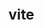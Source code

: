 <!--
 * @Author: YangLiwei
 * @Date: 2022-08-22 10:24:46
 * @LastEditTime: 2022-08-22 10:24:51
 * @LastEditors: YangLiwei
 * @FilePath: \vitepress-starter\docs\front\vue\vite.md
 * @Description: 
-->
# vite
